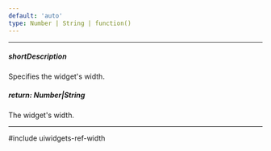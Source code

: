 ```yaml
---
default: 'auto'
type: Number | String | function()
---
```

---
##### shortDescription
Specifies the widget's width.

##### return: Number|String
The widget's width.

---
#include uiwidgets-ref-width